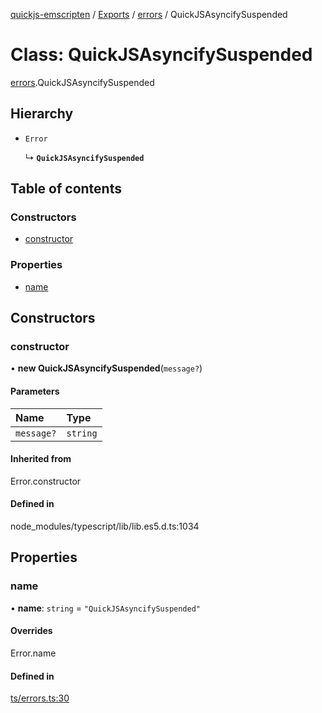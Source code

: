 [quickjs-emscripten](../README.md) / [Exports](../modules.md) / [errors](../modules/errors.md) / QuickJSAsyncifySuspended

# Class: QuickJSAsyncifySuspended

[errors](../modules/errors.md).QuickJSAsyncifySuspended

## Hierarchy

- `Error`

  ↳ **`QuickJSAsyncifySuspended`**

## Table of contents

### Constructors

- [constructor](errors.QuickJSAsyncifySuspended.md#constructor)

### Properties

- [name](errors.QuickJSAsyncifySuspended.md#name)

## Constructors

### constructor

• **new QuickJSAsyncifySuspended**(`message?`)

#### Parameters

| Name | Type |
| :------ | :------ |
| `message?` | `string` |

#### Inherited from

Error.constructor

#### Defined in

node_modules/typescript/lib/lib.es5.d.ts:1034

## Properties

### name

• **name**: `string` = `"QuickJSAsyncifySuspended"`

#### Overrides

Error.name

#### Defined in

[ts/errors.ts:30](https://github.com/justjake/quickjs-emscripten/blob/main/ts/errors.ts#L30)
